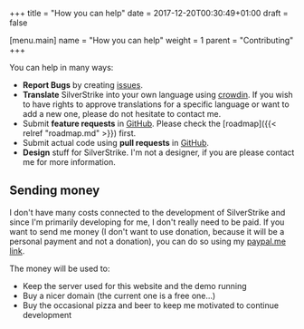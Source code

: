 +++
title = "How you can help"
date = 2017-12-20T00:30:49+01:00
draft = false

[menu.main]
	name = "How you can help"
	weight = 1
	parent = "Contributing"
+++

You can help in many ways:

* **Report Bugs** by creating [issues](https://github.com/agstrike/silverstrike/issues).
* **Translate** SilverStrike into your own language using [crowdin](https://crowdin.com/project/silverstrike). If you wish to have rights to approve translations for a specific language or want to add a new one, please do not hesitate to contact me.
* Submit **feature requests** in [GitHub](https://github.com/agstrike/silverstrike/issues). Please check the [roadmap]({{< relref "roadmap.md" >}}) first.
* Submit actual code using **pull requests** in [GitHub](https://github.com/agstrike/silverstrike/pulls).
* **Design** stuff for SilverStrike. I'm not a designer, if you are please contact me for more information.


## Sending money

I don't have many costs connected to the development of SilverStrike and since I'm primarily developing for me,
I don't really need to be paid.
If you want to send me money (I don't want to use donation, because it will be a personal payment and not a donation),
you can do so using my [paypal.me link](https://paypal.me/simhnna).

The money will be used to:

* Keep the server used for this website and the demo running
* Buy a nicer domain (the current one is a free one...)
* Buy the occasional pizza and beer to keep me motivated to continue development